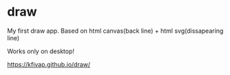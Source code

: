 # draw

My first draw app. Based on html canvas(back line) + html svg(dissapearing line)

Works only on desktop!

https://kfivap.github.io/draw/
